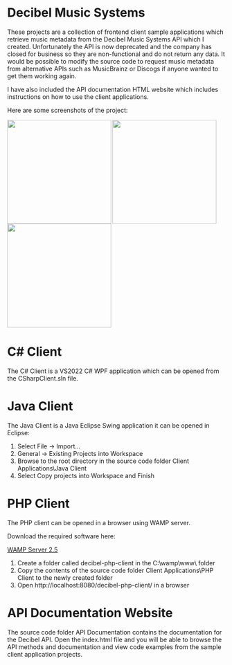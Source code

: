 # Decibel Music Systems

These projects are a collection of frontend client sample applications which retrieve music metadata from the Decibel Music Systems API which I created. Unfortunately the API is now deprecated and the company has closed for business so they are non-functional and do not return any data. It would be possible to modify the source code to request music metadata from alternative APIs such as MusicBrainz or Discogs if anyone wanted to get them working again.

I have also included the API documentation HTML website which includes instructions on how to use the client applications.

Here are some screenshots of the project:

<img align='left' src='https://drive.google.com/uc?id=1MulUZxoZ672gE4aklhc42yES3Bz3cq27' width='240'>
<img align='left' src='https://drive.google.com/uc?id=1SVjUQdZR4Kam5072yGf3CbBVRtwu-RhK' width='240'>
<img src='https://drive.google.com/uc?id=1JwXKymPSDVFpsJllvJm7vRilVnOr3tjj' width='240'>

C# Client
=========

The C# Client is a VS2022 C# WPF application which can be opened from the CSharpClient.sln file.

Java Client
===========

The Java Client is a Java Eclipse Swing application it can be opened in Eclipse:

1. Select File -> Import...
2. General -> Existing Projects into Workspace
3. Browse to the root directory in the source code folder Client Applications\Java Client
4. Select Copy projects into Workspace and Finish

PHP Client
==========

The PHP client can be opened in a browser using WAMP server.

Download the required software here:

[WAMP Server 2.5](https://drive.google.com/file/d/1dZvYppg4sn7IBpMiJEWck6_hY2e_Txcc/view?usp=sharing)

1. Create a folder called decibel-php-client in the C:\wamp\www\ folder
2. Copy the contents of the source code folder Client Applications\PHP Client to the newly created folder
3. Open http://localhost:8080/decibel-php-client/ in a browser

API Documentation Website
=========================

The source code folder API Documentation contains the documentation for the Decibel API. Open the index.html file and you will be able to browse the API methods and documentation and view code examples from the sample client application projects.






















